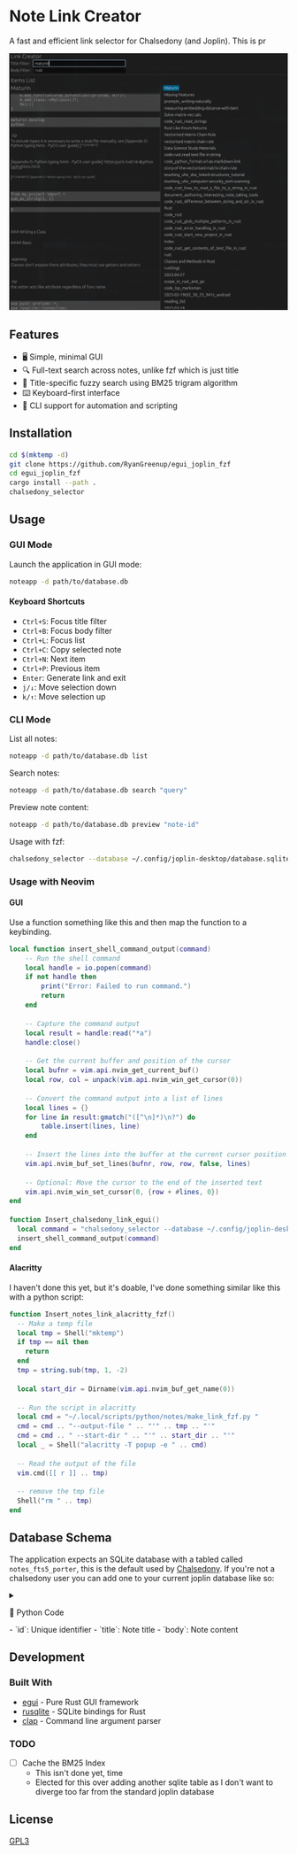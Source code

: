 # Note Link Creator

A fast and efficient link selector for Chalsedony (and Joplin). This is pr

![](./assets/screenshot.png)

## Features

- 🖥️ Simple, minimal GUI
- 🔍 Full-text search across notes, unlike fzf which is just title
- 🎯 Title-specific fuzzy search using BM25 trigram algorithm
- ⌨️ Keyboard-first interface
- 📝 CLI support for automation and scripting

## Installation

```bash
cd $(mktemp -d)
git clone https://github.com/RyanGreenup/egui_joplin_fzf
cd egui_joplin_fzf
cargo install --path .
chalsedony_selector
```

## Usage

### GUI Mode

Launch the application in GUI mode:
```bash
noteapp -d path/to/database.db
```

#### Keyboard Shortcuts
- `Ctrl+S`: Focus title filter
- `Ctrl+B`: Focus body filter
- `Ctrl+L`: Focus list
- `Ctrl+C`: Copy selected note
- `Ctrl+N`: Next item
- `Ctrl+P`: Previous item
- `Enter`: Generate link and exit
- `j/↓`: Move selection down
- `k/↑`: Move selection up

### CLI Mode

List all notes:
```bash
noteapp -d path/to/database.db list
```

Search notes:
```bash
noteapp -d path/to/database.db search "query"
```

Preview note content:
```bash
noteapp -d path/to/database.db preview "note-id"
```

Usage with fzf:

```bash
chalsedony_selector --database ~/.config/joplin-desktop/database.sqlite list  |fzf --preview 'echo {} | awk \'{print $1}\' | xargs chalsedony_selector --database ~/.config/joplin-desktop/database.sqlite preview' | awk '{print "["$2"]""(:/"$1")"}'
```

### Usage with Neovim

#### GUI

Use a function something like this and then map the function to a keybinding.

```lua
local function insert_shell_command_output(command)
    -- Run the shell command
    local handle = io.popen(command)
    if not handle then
        print("Error: Failed to run command.")
        return
    end

    -- Capture the command output
    local result = handle:read("*a")
    handle:close()

    -- Get the current buffer and position of the cursor
    local bufnr = vim.api.nvim_get_current_buf()
    local row, col = unpack(vim.api.nvim_win_get_cursor(0))

    -- Convert the command output into a list of lines
    local lines = {}
    for line in result:gmatch("([^\n]*)\n?") do
        table.insert(lines, line)
    end

    -- Insert the lines into the buffer at the current cursor position
    vim.api.nvim_buf_set_lines(bufnr, row, row, false, lines)

    -- Optional: Move the cursor to the end of the inserted text
    vim.api.nvim_win_set_cursor(0, {row + #lines, 0})
end

function Insert_chalsedony_link_egui()
  local command = "chalsedony_selector --database ~/.config/joplin-desktop/database.sqlite"
  insert_shell_command_output(command)
end

```

#### Alacritty

I haven't done this yet, but it's doable, I've done something similar like this with a python script:

```lua
function Insert_notes_link_alacritty_fzf()
  -- Make a temp file
  local tmp = Shell("mktemp")
  if tmp == nil then
    return
  end
  tmp = string.sub(tmp, 1, -2)

  local start_dir = Dirname(vim.api.nvim_buf_get_name(0))

  -- Run the script in alacritty
  local cmd = "~/.local/scripts/python/notes/make_link_fzf.py "
  cmd = cmd .. "--output-file " .. "'" .. tmp .. "'"
  cmd = cmd .. " --start-dir " .. "'" .. start_dir .. "'"
  local _ = Shell("alacritty -T popup -e " .. cmd)

  -- Read the output of the file
  vim.cmd([[ r ]] .. tmp)

  -- remove the tmp file
  Shell("rm " .. tmp)
end

```



## Database Schema

The application expects an SQLite database with a tabled called `notes_fts5_porter`, this is the default used by [Chalsedony](https://github.com/ryangreenup/chalsedony). If you're not a chalsedony user you can add one to your current joplin database like so:

<details closed><summary>


🐍 Python Code

</summary>

```python
import os
import sqlite3
from sqlite3 import Connection
from enum import Enum

database_path = os.path.expanduser("~/.config/joplin-desktop/database.sqlite")

db_connection: Connection = sqlite3.connect(database_path)

class Stemmer(Enum):
    """Enum representing FTS5 tokenizer options"""
    PORTER = "porter ascii"
    TRIGRAM = "trigram"

def get_fts_table_name(stemmer: Stemmer) -> str:
    """Get the FTS table name corresponding to the stemmer type"""
    return {
        Stemmer.PORTER: "notes_fts5_porter",
        Stemmer.TRIGRAM: "notes_fts5_trigram"
    }[stemmer]

def ensure_fts_table(stemmer: Stemmer = Stemmer.PORTER) -> None:
    """Ensure the FTS5 virtual table exists and is populated"""
    cursor = db_connection.cursor()

    table_name = get_fts_table_name(stemmer)
    # Check if table exists
    cursor.execute(f"SELECT name FROM sqlite_master WHERE type='table' AND name='{table_name}'")
    if not cursor.fetchone():
        # Create FTS5 virtual table and triggers
        cursor.executescript(f"""
            CREATE VIRTUAL TABLE {table_name} USING fts5(
                id,
                title,
                body,
                content='notes',
                content_rowid='rowid',
                tokenize = '{stemmer.value}'
            );

            -- Populate the FTS table with existing data
            INSERT INTO {table_name}(rowid, title, body)
            SELECT rowid, title, body FROM notes;

            -- Triggers to keep FTS updated
            CREATE TRIGGER notes_ai AFTER INSERT ON notes
            BEGIN
                INSERT INTO {table_name}(rowid, title, body)
                VALUES (new.rowid, new.title, new.body);
            END;

            CREATE TRIGGER notes_ad AFTER DELETE ON notes
            BEGIN
                INSERT INTO {table_name}({table_name}, rowid, title, body)
                VALUES ('delete', old.rowid, old.title, old.body);
            END;

            CREATE TRIGGER notes_au AFTER UPDATE ON notes
            BEGIN
                INSERT INTO {table_name}({table_name}, rowid, title, body)
                VALUES ('delete', old.rowid, old.title, old.body);
                INSERT INTO {table_name}(rowid, title, body)
                VALUES (new.rowid, new.title, new.body);
            END;
        """)
        db_connection.commit()
```


</details>
- `id`: Unique identifier
- `title`: Note title
- `body`: Note content

## Development

### Built With

- [egui](https://github.com/emilk/egui) - Pure Rust GUI framework
- [rusqlite](https://github.com/rusqlite/rusqlite) - SQLite bindings for Rust
- [clap](https://github.com/clap-rs/clap) - Command line argument parser

### TODO

- [ ] Cache the BM25 Index
    - This isn't done yet, time
    - Elected for this over adding another sqlite table as I don't want to diverge too far from the standard joplin database

## License

[GPL3](LICENSE)
